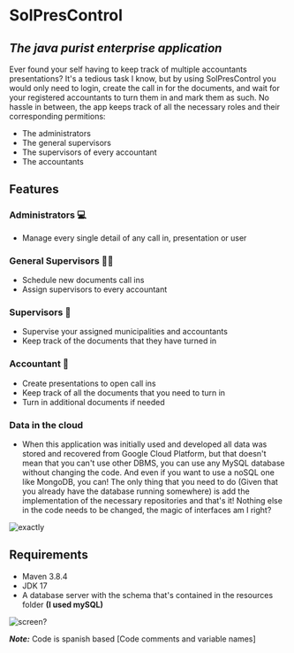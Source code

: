 # SolPresControl
## _The java purist enterprise application_

Ever found your self having to keep track of multiple accountants presentations? 
It's a tedious task I know, but by using SolPresControl you would only need to login, create the call in for the documents, and wait for your registered accountants to turn them in and mark them as such. No hassle in between, the app keeps track of all the necessary roles and their corresponding permitions:

- The administrators
- The general supervisors
- The supervisors of every accountant
- The accountants

## Features

### Administrators 💻
- Manage every single detail of any call in, presentation or user

### General Supervisors 👩‍💼
- Schedule new documents call ins
- Assign supervisors to every accountant

### Supervisors 👮
- Supervise your assigned municipalities and accountants
- Keep track of the documents that they have turned in

### Accountant 💼
- Create presentations to open call ins
- Keep track of all the documents that you need to turn in
- Turn in additional documents if needed

### Data in the cloud
- When this application was initially used and developed all data was stored and recovered from Google Cloud Platform, but that doesn't mean that you can't use other DBMS, you can use any MySQL database without changing the code. And even if you want to use a noSQL one like MongoDB, you can! The only thing that you need to do (Given that you already have the database running somewhere) is add the implementation of the necessary repositories and that's it! Nothing else in the code needs to be changed, the magic of interfaces am I right?

![exactly](https://media0.giphy.com/media/3oz8xDo1q81w2VZG5W/giphy.gif?cid=790b7611f4327b28aefee0dd587b67a72548cf523011e071&rid=giphy.gif&ct=g)

## Requirements 

* Maven 3.8.4
* JDK 17
* A database server with the schema that's contained in the resources folder __(I used mySQL)__

![screen?](https://media.giphy.com/media/0iK2Cen5MEI79qK9ii/giphy.gif)

***Note:*** Code is spanish based [Code comments and variable names]
